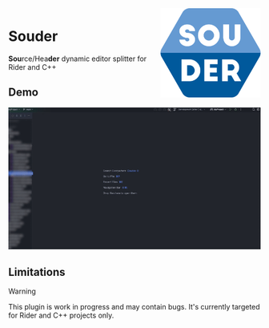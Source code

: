 <img align="right" width="200" src="src/main/resources/META-INF/pluginIcon.svg"/>

# Souder

<b>Sou</b>rce/Hea<b>der</b> dynamic editor splitter for Rider and C++

## Demo

<img src="demo.gif"/>

## Limitations

> [!WARNING]
>
> This plugin is work in progress and may contain bugs. It's currently targeted for Rider and C++ projects only.
